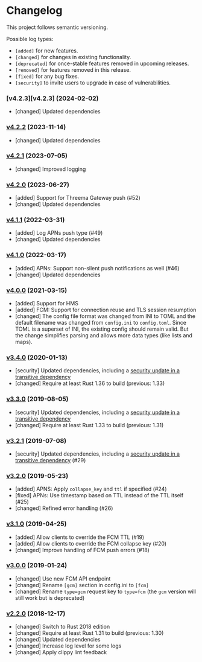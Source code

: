 # Changelog

This project follows semantic versioning.

Possible log types:

- `[added]` for new features.
- `[changed]` for changes in existing functionality.
- `[deprecated]` for once-stable features removed in upcoming releases.
- `[removed]` for features removed in this release.
- `[fixed]` for any bug fixes.
- `[security]` to invite users to upgrade in case of vulnerabilities.

### [v4.2.3][v4.2.3] (2024-02-02)

- [changed] Updated dependencies

### [v4.2.2][v4.2.2] (2023-11-14)

- [changed] Updated dependencies

### [v4.2.1][v4.2.1] (2023-07-05)

- [changed] Improved logging

### [v4.2.0][v4.2.0] (2023-06-27)

- [added] Support for Threema Gateway push (#52)
- [changed] Updated dependencies

### [v4.1.1][v4.1.1] (2022-03-31)

- [added] Log APNs push type (#49)
- [changed] Updated dependencies

### [v4.1.0][v4.1.0] (2022-03-17)

- [added] APNs: Support non-silent push notifications as well (#46)
- [changed] Updated dependencies

### [v4.0.0][v4.0.0] (2021-03-15)

- [added] Support for HMS
- [added] FCM: Support for connection reuse and TLS session resumption
- [changed] The config file format was changed from INI to TOML and the default
  filename was changed from `config.ini` to `config.toml`. Since TOML is a
  superset of INI, the existing config should remain valid. But the change
  simplifies parsing and allows more data types (like lists and maps).

### [v3.4.0][v3.4.0] (2020-01-13)

- [security] Updated dependencies, including a [security update in a transitive
  dependency][rustsec-2019-033]
- [changed] Require at least Rust 1.36 to build (previous: 1.33)

[rustsec-2019-033]: https://rustsec.org/advisories/RUSTSEC-2019-0033.html


### [v3.3.0][v3.3.0] (2019-08-05)

- [security] Updated dependencies, including a [security update in a transitive
  dependency][memoffset-9]
- [changed] Require at least Rust 1.33 to build (previous: 1.31)

[memoffset-9]: https://github.com/Gilnaa/memoffset/issues/9


### [v3.2.1][v3.2.1] (2019-07-08)

- [security] Updated dependencies, including a [security update in a transitive
  dependency][smallvec-148] (#29)

[smallvec-148]: https://github.com/servo/rust-smallvec/issues/148


### [v3.2.0][v3.2.0] (2019-05-23)

- [added] APNS: Apply `collapse_key` and `ttl` if specified (#24)
- [fixed] APNs: Use timestamp based on TTL instead of the TTL itself (#25)
- [changed] Refined error handling (#26)


### [v3.1.0][v3.1.0] (2019-04-25)

- [added] Allow clients to override the FCM TTL (#19)
- [added] Allow clients to override the FCM collapse key (#20)
- [changed] Improve handling of FCM push errors (#18)


### [v3.0.0][v3.0.0] (2019-01-24)

- [changed] Use new FCM API endpoint
- [changed] Rename `[gcm]` section in config.ini to `[fcm]`
- [changed] Rename `type=gcm` request key to `type=fcm`
  (the `gcm` version will still work but is deprecated)


### [v2.2.0][v2.2.0] (2018-12-17)

- [changed] Switch to Rust 2018 edition
- [changed] Require at least Rust 1.31 to build (previous: 1.30)
- [changed] Updated dependencies
- [changed] Increase log level for some logs
- [changed] Apply clippy lint feedback


[v2.2.0]: https://github.com/threema-ch/push-relay/compare/v2.1.1...v2.2.0
[v3.0.0]: https://github.com/threema-ch/push-relay/compare/v2.2.0...v3.0.0
[v3.1.0]: https://github.com/threema-ch/push-relay/compare/v3.0.0...v3.1.0
[v3.2.0]: https://github.com/threema-ch/push-relay/compare/v3.1.0...v3.2.0
[v3.2.1]: https://github.com/threema-ch/push-relay/compare/v3.2.0...v3.2.1
[v3.3.0]: https://github.com/threema-ch/push-relay/compare/v3.2.1...v3.3.0
[v3.4.0]: https://github.com/threema-ch/push-relay/compare/v3.3.0...v3.4.0
[v4.0.0]: https://github.com/threema-ch/push-relay/compare/v3.4.0...v4.0.0
[v4.1.0]: https://github.com/threema-ch/push-relay/compare/v4.0.0...v4.1.0
[v4.1.1]: https://github.com/threema-ch/push-relay/compare/v4.1.0...v4.1.1
[v4.2.0]: https://github.com/threema-ch/push-relay/compare/v4.1.1...v4.2.0
[v4.2.1]: https://github.com/threema-ch/push-relay/compare/v4.2.0...v4.2.1
[v4.2.2]: https://github.com/threema-ch/push-relay/compare/v4.2.1...v4.2.2
[v4.2.2]: https://github.com/threema-ch/push-relay/compare/v4.2.2...v4.2.3
